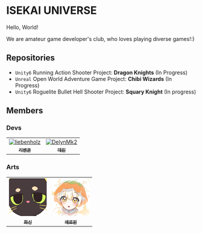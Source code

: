 # ISEKAI UNIVERSE
Hello, World!

We are amateur game developer's club, who loves playing diverse games!:)

## Repositories
- `Unity6` Running Action Shooter Project: **Dragon Knights** (In Progress)
- `Unreal` Open World Adventure Game Project: **Chibi Wizards** (In Progress)
- `Unity6` Roguelite Bullet Hell Shooter Project: **Squary Knight** (In progress)

## Members
### Devs
<table> <tr> 
  <td align="center"> <a href="https://github.com/liebenholz"> <img src="https://github.com/liebenholz.png" width="100px;" alt="liebenholz"/><br /> <sub><b>리벤쿤</b></sub> </a> </td> 
  <td align="center"> <a href="https://github.com/DelynMk2"> <img src="https://github.com/DelynMk2.png" width="100px;" alt="DelynMk2"/><br /> <sub><b>데린</b></sub> </a> </td> 
</tr> </table>

### Arts
<table> <tr> 
  <td align="center"> <a href="https://x.com/hwashin02"> <img src="src/hwashin02.jpg" width="100px;" alt="hwashin02"/><br /> <sub><b>화신</b></sub> </a> </td> 
  <td align="center"> <a href="https://x.com/erpin01221"> <img src="src/erpin01221.jpg" width="100px;" alt="erpin01221"/><br /> <sub><b>에르핀</b></sub> </a> </td>
</tr> </table>
